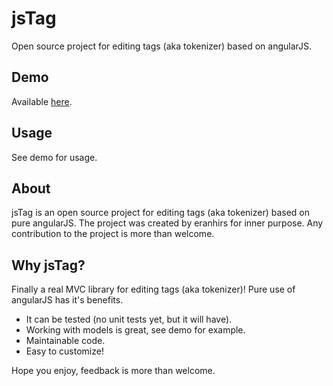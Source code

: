 jsTag
=====
Open source project for editing tags (aka tokenizer) based on angularJS.

Demo
----
Available [here](http://eranhirs.github.io/jsTag/ "jsTag Demo").

Usage
-----
See demo for usage.

About
-----
jsTag is an open source project for editing tags (aka tokenizer) based on pure angularJS.
The project was created by eranhirs for inner purpose.
Any contribution to the project is more than welcome.

Why jsTag?
----------
Finally a real MVC library for editing tags (aka tokenizer)! Pure use of angularJS has it's benefits.
 * It can be tested (no unit tests yet, but it will have).
 * Working with models is great, see demo for example.
 * Maintainable code.
 * Easy to customize!
 
 
 

Hope you enjoy, feedback is more than welcome.
